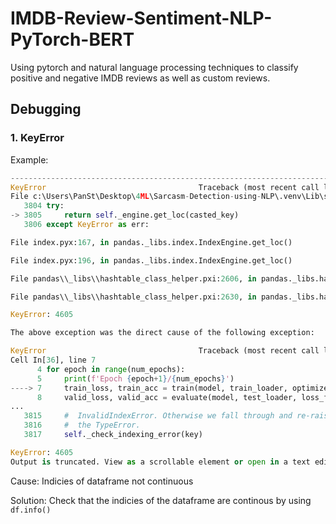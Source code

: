 # IMDB-Review-Sentiment-NLP-PyTorch-BERT
Using pytorch and natural language processing techniques to classify positive and negative IMDB reviews as well as custom reviews.

## Debugging

### 1. KeyError

Example: 
```python
---------------------------------------------------------------------------
KeyError                                  Traceback (most recent call last)
File c:\Users\PanSt\Desktop\4ML\Sarcasm-Detection-using-NLP\.venv\Lib\site-packages\pandas\core\indexes\base.py:3805, in Index.get_loc(self, key)
   3804 try:
-> 3805     return self._engine.get_loc(casted_key)
   3806 except KeyError as err:

File index.pyx:167, in pandas._libs.index.IndexEngine.get_loc()

File index.pyx:196, in pandas._libs.index.IndexEngine.get_loc()

File pandas\\_libs\\hashtable_class_helper.pxi:2606, in pandas._libs.hashtable.Int64HashTable.get_item()

File pandas\\_libs\\hashtable_class_helper.pxi:2630, in pandas._libs.hashtable.Int64HashTable.get_item()

KeyError: 4605

The above exception was the direct cause of the following exception:

KeyError                                  Traceback (most recent call last)
Cell In[36], line 7
      4 for epoch in range(num_epochs):
      5     print(f'Epoch {epoch+1}/{num_epochs}')
----> 7     train_loss, train_acc = train(model, train_loader, optimizer, loss_fn)
      8     valid_loss, valid_acc = evaluate(model, test_loader, loss_fn)
...
   3815     #  InvalidIndexError. Otherwise we fall through and re-raise
   3816     #  the TypeError.
   3817     self._check_indexing_error(key)

KeyError: 4605
Output is truncated. View as a scrollable element or open in a text editor. Adjust cell output settings...
```

Cause: Indicies of dataframe not continuous

Solution: Check that the indicies of the dataframe are continous by using ```df.info()```


```python

```
